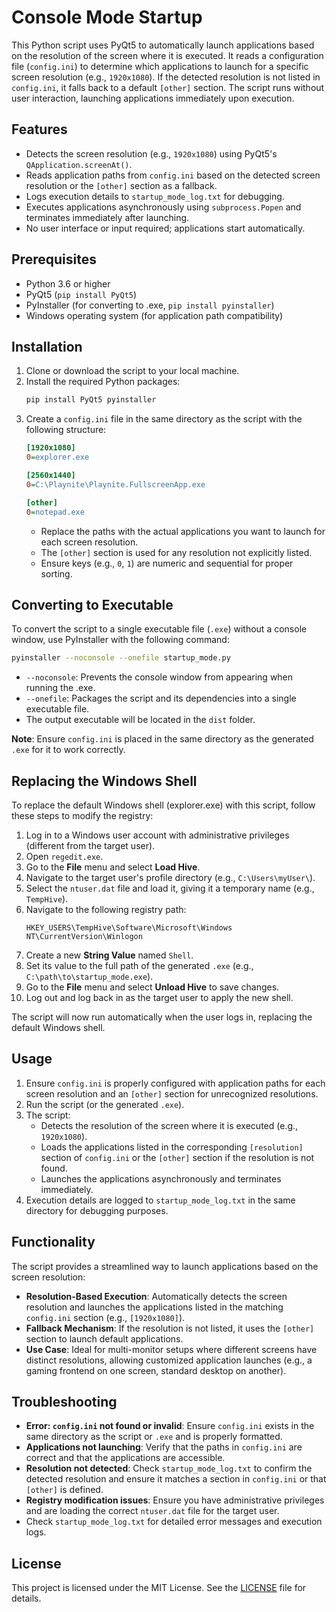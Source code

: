 # Console Mode Startup

This Python script uses PyQt5 to automatically launch applications based on the resolution of the screen where it is executed. It reads a configuration file (`config.ini`) to determine which applications to launch for a specific screen resolution (e.g., `1920x1080`). If the detected resolution is not listed in `config.ini`, it falls back to a default `[other]` section. The script runs without user interaction, launching applications immediately upon execution.

## Features
- Detects the screen resolution (e.g., `1920x1080`) using PyQt5's `QApplication.screenAt()`.
- Reads application paths from `config.ini` based on the detected screen resolution or the `[other]` section as a fallback.
- Logs execution details to `startup_mode_log.txt` for debugging.
- Executes applications asynchronously using `subprocess.Popen` and terminates immediately after launching.
- No user interface or input required; applications start automatically.

## Prerequisites
- Python 3.6 or higher
- PyQt5 (`pip install PyQt5`)
- PyInstaller (for converting to .exe, `pip install pyinstaller`)
- Windows operating system (for application path compatibility)

## Installation
1. Clone or download the script to your local machine.
2. Install the required Python packages:
   ```bash
   pip install PyQt5 pyinstaller
   ```
3. Create a `config.ini` file in the same directory as the script with the following structure:
   ```ini
   [1920x1080]
   0=explorer.exe

   [2560x1440]
   0=C:\Playnite\Playnite.FullscreenApp.exe

   [other]
   0=notepad.exe
   ```
   - Replace the paths with the actual applications you want to launch for each screen resolution.
   - The `[other]` section is used for any resolution not explicitly listed.
   - Ensure keys (e.g., `0`, `1`) are numeric and sequential for proper sorting.

## Converting to Executable
To convert the script to a single executable file (`.exe`) without a console window, use PyInstaller with the following command:
```bash
pyinstaller --noconsole --onefile startup_mode.py
```
- `--noconsole`: Prevents the console window from appearing when running the .exe.
- `--onefile`: Packages the script and its dependencies into a single executable file.
- The output executable will be located in the `dist` folder.

**Note**: Ensure `config.ini` is placed in the same directory as the generated `.exe` for it to work correctly.

## Replacing the Windows Shell
To replace the default Windows shell (explorer.exe) with this script, follow these steps to modify the registry:

1. Log in to a Windows user account with administrative privileges (different from the target user).
2. Open `regedit.exe`.
3. Go to the **File** menu and select **Load Hive**.
4. Navigate to the target user's profile directory (e.g., `C:\Users\myUser\`).
5. Select the `ntuser.dat` file and load it, giving it a temporary name (e.g., `TempHive`).
6. Navigate to the following registry path:
   ```
   HKEY_USERS\TempHive\Software\Microsoft\Windows NT\CurrentVersion\Winlogon
   ```
7. Create a new **String Value** named `Shell`.
8. Set its value to the full path of the generated `.exe` (e.g., `C:\path\to\startup_mode.exe`).
9. Go to the **File** menu and select **Unload Hive** to save changes.
10. Log out and log back in as the target user to apply the new shell.

The script will now run automatically when the user logs in, replacing the default Windows shell.

## Usage
1. Ensure `config.ini` is properly configured with application paths for each screen resolution and an `[other]` section for unrecognized resolutions.
2. Run the script (or the generated `.exe`).
3. The script:
   - Detects the resolution of the screen where it is executed (e.g., `1920x1080`).
   - Loads the applications listed in the corresponding `[resolution]` section of `config.ini` or the `[other]` section if the resolution is not found.
   - Launches the applications asynchronously and terminates immediately.
4. Execution details are logged to `startup_mode_log.txt` in the same directory for debugging purposes.

## Functionality
The script provides a streamlined way to launch applications based on the screen resolution:
- **Resolution-Based Execution**: Automatically detects the screen resolution and launches the applications listed in the matching `config.ini` section (e.g., `[1920x1080]`).
- **Fallback Mechanism**: If the resolution is not listed, it uses the `[other]` section to launch default applications.
- **Use Case**: Ideal for multi-monitor setups where different screens have distinct resolutions, allowing customized application launches (e.g., a gaming frontend on one screen, standard desktop on another).

## Troubleshooting
- **Error: `config.ini` not found or invalid**: Ensure `config.ini` exists in the same directory as the script or `.exe` and is properly formatted.
- **Applications not launching**: Verify that the paths in `config.ini` are correct and that the applications are accessible.
- **Resolution not detected**: Check `startup_mode_log.txt` to confirm the detected resolution and ensure it matches a section in `config.ini` or that `[other]` is defined.
- **Registry modification issues**: Ensure you have administrative privileges and are loading the correct `ntuser.dat` file for the target user.
- Check `startup_mode_log.txt` for detailed error messages and execution logs.

## License
This project is licensed under the MIT License. See the [LICENSE](LICENSE) file for details.
